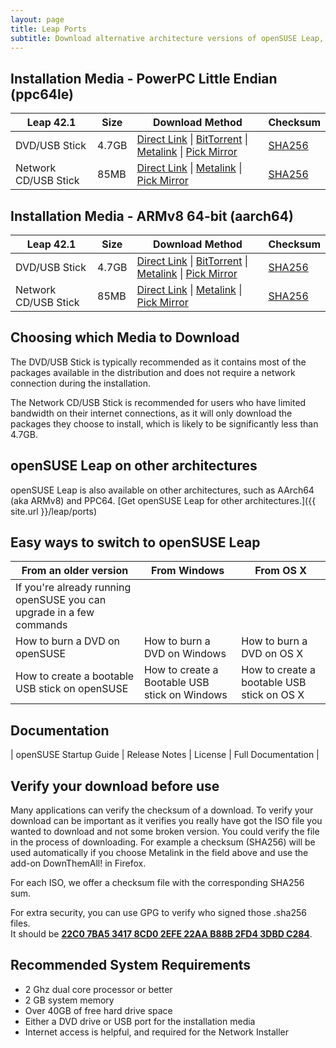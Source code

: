 ```yaml
---
layout: page
title: Leap Ports
subtitle: Download alternative architecture versions of openSUSE Leap, for desktop PCs, laptops, and servers. 
---
```

## Installation Media - PowerPC Little Endian (ppc64le)

| Leap 42.1 | Size | Download Method | Checksum |
| --------- | ---- | --------------- | -------- |
| DVD/USB Stick | 4.7GB | [Direct Link](http://download.opensuse.org/distribution/leap/42.1/iso/openSUSE-Leap-42.1-DVD-x86_64.iso) \| [BitTorrent](http://download.opensuse.org/distribution/leap/42.1/iso/openSUSE-Leap-42.1-DVD-x86_64.iso.torrent) \| [Metalink](http://download.opensuse.org/distribution/leap/42.1/iso/openSUSE-Leap-42.1-DVD-x86_64.iso.meta4) \| [Pick Mirror](http://download.opensuse.org/distribution/leap/42.1/iso/openSUSE-Leap-42.1-DVD-x86_64.iso?mirrorlist) | [SHA256](http://download.opensuse.org/distribution/leap/42.1/iso/openSUSE-Leap-42.1-DVD-x86_64.iso.sha256) |
| Network CD/USB Stick | 85MB | [Direct Link](http://download.opensuse.org/distribution/leap/42.1/iso/openSUSE-Leap-42.1-NET-x86_64.iso) \| [Metalink](http://download.opensuse.org/distribution/leap/42.1/iso/openSUSE-Leap-42.1-NET-x86_64.iso.meta4) \| [Pick Mirror](http://download.opensuse.org/distribution/leap/42.1/iso/openSUSE-Leap-42.1-NET-x86_64.iso?mirrorlist) | [SHA256](http://download.opensuse.org/distribution/leap/42.1/iso/openSUSE-Leap-42.1-NET-x86_64.iso.sha256) |


## Installation Media - ARMv8 64-bit (aarch64)

| Leap 42.1 | Size | Download Method | Checksum |
| --------- | ---- | --------------- | -------- |
| DVD/USB Stick | 4.7GB | [Direct Link](http://download.opensuse.org/distribution/leap/42.1/iso/openSUSE-Leap-42.1-DVD-x86_64.iso) \| [BitTorrent](http://download.opensuse.org/distribution/leap/42.1/iso/openSUSE-Leap-42.1-DVD-x86_64.iso.torrent) \| [Metalink](http://download.opensuse.org/distribution/leap/42.1/iso/openSUSE-Leap-42.1-DVD-x86_64.iso.meta4) \| [Pick Mirror](http://download.opensuse.org/distribution/leap/42.1/iso/openSUSE-Leap-42.1-DVD-x86_64.iso?mirrorlist) | [SHA256](http://download.opensuse.org/distribution/leap/42.1/iso/openSUSE-Leap-42.1-DVD-x86_64.iso.sha256) |
| Network CD/USB Stick | 85MB | [Direct Link](http://download.opensuse.org/distribution/leap/42.1/iso/openSUSE-Leap-42.1-NET-x86_64.iso) \| [Metalink](http://download.opensuse.org/distribution/leap/42.1/iso/openSUSE-Leap-42.1-NET-x86_64.iso.meta4) \| [Pick Mirror](http://download.opensuse.org/distribution/leap/42.1/iso/openSUSE-Leap-42.1-NET-x86_64.iso?mirrorlist) | [SHA256](http://download.opensuse.org/distribution/leap/42.1/iso/openSUSE-Leap-42.1-NET-x86_64.iso.sha256) |

## Choosing which Media to Download

The DVD/USB Stick is typically recommended as it contains most of the packages available in the distribution and does not require a network connection during the installation.

The Network CD/USB Stick is recommended for users who have limited bandwidth on their internet connections, as it will only download the packages they choose to install, which is likely to be significantly less than 4.7GB.

## openSUSE Leap on other architectures
openSUSE Leap is also available on other architectures, such as AArch64 (aka ARMv8) and PPC64. [Get openSUSE Leap for other architectures.]({{ site.url }}/leap/ports)

## Easy ways to switch to openSUSE Leap

| From an older version | From Windows | From OS X |
| --------------------- | ------------ | --------- |
| If you're already running openSUSE you can upgrade in a few commands |   |   |
| How to burn a DVD on openSUSE | How to burn a DVD on Windows | How to burn a DVD on OS X |
| How to create a bootable USB stick on openSUSE | How to create a Bootable USB stick on Windows | How to create a bootable USB stick on OS X |

## Documentation

| openSUSE Startup Guide | Release Notes | License | Full Documentation |

## Verify your download before use

Many applications can verify the checksum of a download. To verify your download can be important as it verifies you really have got the ISO file you wanted to download and not some broken version. You could verify the file in the process of downloading. For example a checksum (SHA256) will be used automatically if you choose Metalink in the field above and use the add-on DownThemAll! in Firefox.

For each ISO, we offer a checksum file with the corresponding SHA256 sum. 

For extra security, you can use GPG to verify who signed those .sha256 files.  
It should be [**22C0 7BA5 3417 8CD0 2EFE 22AA B88B 2FD4 3DBD C284**](http://keyserver.opensuse.org/pks/lookup?search=0x3DBDC284&fingerprint=on&op=vindex).

## Recommended System Requirements

* 2 Ghz dual core processor or better
* 2 GB system memory
* Over 40GB of free hard drive space
* Either a DVD drive or USB port for the installation media
* Internet access is helpful, and required for the Network Installer
